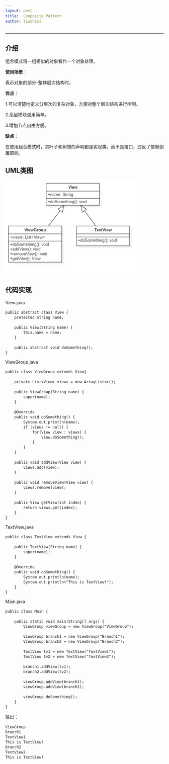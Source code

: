 ```yaml
---
layout: post
title:  Composite Pattern
author: liuzhimi
---
```

-----
## 介绍
组合模式将一组相似的对象看作一个对象处理。

**使用场景**：

表示对象的部分-整体层次结构时。


**优点**：

1.可以清楚地定义分层次的复杂对象，方便对整个层次结构进行控制。

2.高层模块调用简单。

3.增加节点自由方便。

**缺点**：

在使用组合模式时，其叶子和树枝的声明都是实现类，而不是接口，违反了依赖倒置原则。

## UML类图
![](https://github.com/liuzhimi/liuzhimi.github.io/blob/master/images/Composite.jpg?raw=true)


## 代码实现
View.java
```
public abstract class View {
	protected String name;
	
	public View(String name) {
		this.name = name;
	}
	
	public abstract void doSomething();
}
```
ViewGroup.java
```
public class ViewGroup extends View{

	private List<View> views = new ArrayList<>();
	
	public ViewGroup(String name) {
		super(name);
	}

	@Override
	public void doSomething() {
		System.out.println(name);
		if (views != null) {
			for(View view : views) {
				view.doSomething();
			}
		}
	}
	
	public void addView(View view) {
		views.add(view);
	}
	
	public void removeView(View view) {
		views.remove(view);
	}
	
	public View getView(int index) {
		return views.get(index);
	}
}
```
TextView.java
```
public class TextView extends View {

	public TextView(String name) {
		super(name);
	}

	@Override
	public void doSomething() {
		System.out.println(name);
		System.out.println("This is TextView!");
	}
}
```
Main.java
```
public class Main {

	public static void main(String[] args) {
		ViewGroup viewGroup = new ViewGroup("ViewGroup");
		
		ViewGroup branch1 = new ViewGroup("Branch1");
		ViewGroup branch2 = new ViewGroup("Branch2");
		
		TextView tv1 = new TextView("TextView1");
		TextView tv2 = new TextView("TextView2");
		
		branch1.addView(tv1);
		branch2.addView(tv2);
		
		viewGroup.addView(branch1);
		viewGroup.addView(branch2);
		
		viewGroup.doSomething();
	}
}
```
输出：
```
ViewGroup
Branch1
TextView1
This is TextView!
Branch2
TextView2
This is TextView!
```
